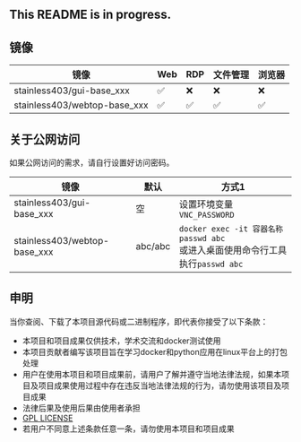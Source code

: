 ## This README is in progress.

## 镜像
| 镜像 | Web | RDP | 文件管理 | 浏览器 |
| --- | --- | --- | --- | --- |
| stainless403/gui-base_xxx | ✅ | ❌ | ❌ | ❌ |
| stainless403/webtop-base_xxx | ✅ | ✅ | ✅ | ✅ |

## 关于公网访问
如果公网访问的需求，请自行设置好访问密码。

| 镜像 | 默认 | 方式1 |
| --- | --- | --- |
| stainless403/gui-base_xxx | 空 | 设置环境变量`VNC_PASSWORD` |
| stainless403/webtop-base_xxx | abc/abc | `docker exec -it 容器名称 passwd abc`<br>或进入桌面使用命令行工具执行`passwd abc` |

## 申明
当你查阅、下载了本项目源代码或二进制程序，即代表你接受了以下条款：

- 本项目和项目成果仅供技术，学术交流和docker测试使用
- 本项目贡献者编写该项目旨在学习docker和python应用在linux平台上的打包处理
- 用户在使用本项目和项目成果前，请用户了解并遵守当地法律法规，如果本项目及项目成果使用过程中存在违反当地法律法规的行为，请勿使用该项目及项目成果
- 法律后果及使用后果由使用者承担
- [GPL LICENSE](https://github.com/northsea4/mdcx-docker/blob/main/LICENSE.md)
- 若用户不同意上述条款任意一条，请勿使用本项目和项目成果